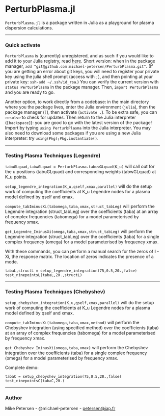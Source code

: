 
# PerturbPlasma.jl

`PerturbPlasma.jl` is a package written in Julia as a playground for plasma dispersion calculations.

-----------------------------

### Quick activate

`PerturbPlasma` is (currently) unregistered, and as such if you would like to add it to your Julia registry, read [here](https://pkgdocs.julialang.org/v1/managing-packages/#Adding-unregistered-packages). Short version: when in the package manager, `add "git@github.com:michael-petersen/PerturbPlasma.git"`. (If you are getting an error about git keys, you will need to register your private key using the julia shell prompt (access with `;`), and then pointing at your private key: `ssh-add ~/.ssh/id_rsa`.) You can verify the current version with `status PerturbPlasma` in the package manager. Then, `import PerturbPlasma` and you are ready to go.

Another option, to work directly from a codebase: in the main directory where you the package lives, enter the Julia environment (`julia`), then the package manager (`]`), then activate (`activate .`). To be extra safe, you can `resolve` to check for updates. Then return to the Julia interpreter (`[backspace]`): you are good to go with the latest version of the package! Import by typing `using PerturbPlasma` into the Julia interpreter. You may also need to download some packages if you are using a new Julia interpreter: try `using(Pkg);Pkg.instantiate()`.

-----------------------------

### Testing Plasma Techniques (Legendre)

`tabuGLquad,tabwGLquad = PerturbPlasma.tabuwGLquad(K_u)` will call out for the u positions (tabuGLquad) and corresponding weights (tabwGLquad) at K_u points.

`setup_legendre_integration(K_u,qself,xmax,parallel)` will do the setup work of computing the coefficients at K_u Legendre nodes for a plasma model defined by qself and xmax.

`compute_tabIminusXi(tabomega,taba,xmax,struct_tabLeg)` will perform the Legendre integration (struct_tabLeg) over the coefficients (taba) at an array of complex frequencies (tabomega) for a model parameterised by frequency xmax.

`get_Legendre_IminusXi(omega,taba,xmax,struct_tabLeg)` will perform the Legendre integration (struct_tabLeg) over the coefficients (taba) for a single complex frequency (omega) for a model parameterised by frequency xmax.

With these commands, you can perform a manual search for the zeros of I - Xi, the response matrix. The location of zeros indicates the presence of a mode.
```using PerturbPlasma
tabaL,structL = setup_legendre_integration(75,0.5,20.,false)
test_ninepointsL(tabaL,20.,structL)
```

-----------------------------

### Testing Plasma Techniques (Chebyshev)

`setup_chebyshev_integration(K_u,qself,xmax,parallel)` will do the setup work of computing the coefficients at K_u Legendre nodes for a plasma model defined by qself and xmax.

`compute_tabIminusXi(tabomega,taba,xmax,method)` will perform the Chebyshev integration (using specified method) over the coefficients (taba) at an array of complex frequencies (tabomega) for a model parameterised by frequency xmax.

`get_Chebyshev_IminusXi(omega,taba,xmax)` will perform the Chebyshev integration over the coefficients (taba) for a single complex frequency (omega) for a model parameterised by frequency xmax.

Complete demo:
```using PerturbPlasma
tabaC = setup_chebyshev_integration(75,0.5,20.,false)
test_ninepointsC(tabaC,20.)
```

-----------------------------

### Author

Mike Petersen -  @michael-petersen - petersen@iap.fr
